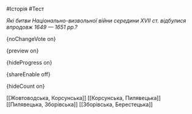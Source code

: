 #Історія #Тест

*Які битви Національно-визвольної війни середини XVII ст. відбулися впродовж 1649 — 1651 рр.?*

{noChangeVote on}

{preview on}

{hideProgress on}

{shareEnable off}

{hideCount on}

[[Жовтоводська, Корсунська]]
[[Корсунська, Пилявецька]]
[[Пилявецька, Зборівська]]
[[Зборівська, Берестецька]]
